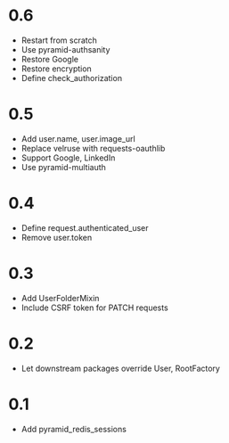 # 0.6
- Restart from scratch
- Use pyramid-authsanity
- Restore Google
- Restore encryption
- Define check_authorization

# 0.5
- Add user.name, user.image_url
- Replace velruse with requests-oauthlib
- Support Google, LinkedIn
- Use pyramid-multiauth

# 0.4
- Define request.authenticated_user
- Remove user.token

# 0.3
- Add UserFolderMixin
- Include CSRF token for PATCH requests

# 0.2
- Let downstream packages override User, RootFactory

# 0.1
- Add pyramid_redis_sessions
